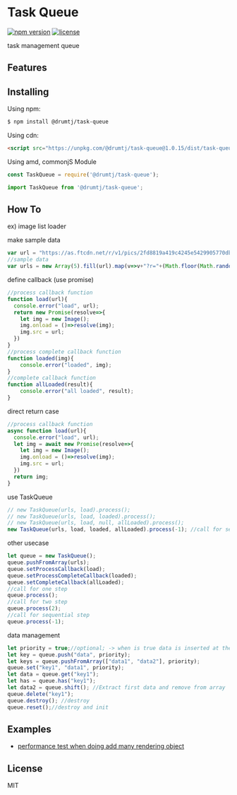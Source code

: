 # Task Queue

[![npm version](https://img.shields.io/npm/v/@drumtj/task-queue.svg?style=flat)](https://www.npmjs.com/package/@drumtj/task-queue)
[![license](https://img.shields.io/npm/l/@drumtj/task-queue.svg)](#)

task management queue

## Features



## Installing

Using npm:

```bash
$ npm install @drumtj/task-queue
```

Using cdn:

```html
<script src="https://unpkg.com/@drumtj/task-queue@1.0.15/dist/task-queue.js"></script>
```

Using amd, commonjS Module

```js
const TaskQueue = require('@drumtj/task-queue');
```

```js
import TaskQueue from '@drumtj/task-queue';
```

## How To
ex) image list loader

make sample data
```js
var url = "https://as.ftcdn.net/r/v1/pics/2fd8819a419c4245e5429905770db4b570661f48/home/discover_collections/Images.jpg";
//sample data
var urls = new Array(5).fill(url).map(v=>v+"?r="+(Math.floor(Math.random()*10000)));
```

define callback (use promise)
```js
//process callback function
function load(url){
  console.error("load", url);
  return new Promise(resolve=>{
    let img = new Image();
    img.onload = ()=>resolve(img);
    img.src = url;
  })
}
//process complete callback function
function loaded(img){
	console.error("loaded", img);
}
//complete callback function
function allLoaded(result){
	console.error("all loaded", result);
}
```

direct return case
```js
//process callback function
async function load(url){  
  console.error("load", url);
  let img = await new Promise(resolve=>{
    let img = new Image();
    img.onload = ()=>resolve(img);
    img.src = url;
  })
  return img;
}
```


use TaskQueue
```js
// new TaskQueue(urls, load).process();
// new TaskQueue(urls, load, loaded).process();
// new TaskQueue(urls, load, null, allLoaded).process();
new TaskQueue(urls, load, loaded, allLoaded).process(-1); //call for sequencable
```

other usecase
```js
let queue = new TaskQueue();
queue.pushFromArray(urls);
queue.setProcessCallback(load);
queue.setProcessCompleteCallback(loaded);
queue.setCompleteCallback(allLoaded);
//call for one step
queue.process();
//call for two step
queue.process(2);
//call for sequential step
queue.process(-1);
```

data management
```js
let priority = true;//optional; -> when is true data is inserted at the beginning of the internal queue
let key = queue.push("data", priority);
let keys = queue.pushFromArray(["data1", "data2"], priority);
queue.set("key1", "data1", priority);
let data = queue.get("key1");
let has = queue.has("key1");
let data2 = queue.shift(); //Extract first data and remove from array
queue.delete("key1");
queue.destroy(); //destroy
queue.reset();//destroy and init
```


## Examples
- [performance test when doing add many rendering object](https://codepen.io/taejin-kim/pen/VoBWZv)

## License

MIT
